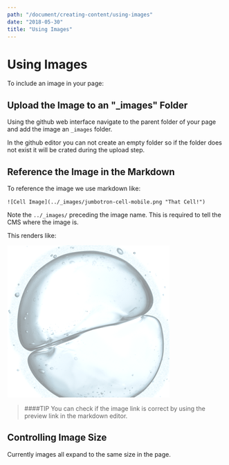 ```yaml
---
path: "/document/creating-content/using-images"
date: "2018-05-30"
title: "Using Images"
---
```


# Using Images

To include an image in your page:

## Upload the Image to an "_images" Folder

Using the github web interface navigate to the parent folder of your page and add the image an `_images` folder. 

In the github editor you can not create an empty folder so if the folder does not exist it will be crated during the upload step.

## Reference the Image in the Markdown

To reference the image we use markdown like:

```
![Cell Image](../_images/jumbotron-cell-mobile.png "That Cell!")
```

Note the `../_images/` preceding the image name. This is required to tell the CMS where the image is.

This renders like:

![Cell Image](../_images/jumbotron-cell-mobile.png "That Cell!")

>####TIP
>You can check if the image link is correct by using the preview link in the markdown editor.

## Controlling Image Size

Currently images all expand to the same size in the page.






